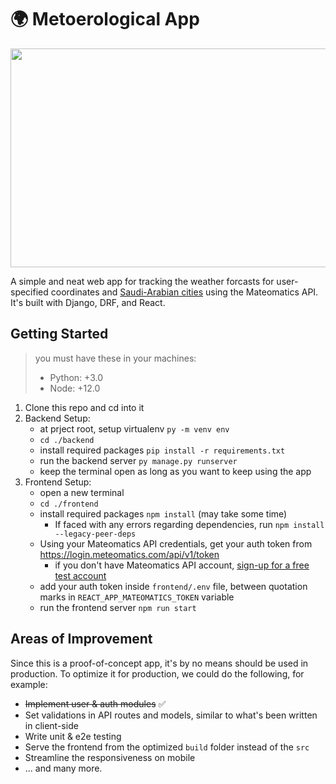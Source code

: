 # 🌍 Metoerological App
<p align='center'>
<img width="700" height="350" src="https://user-images.githubusercontent.com/65918738/209467045-63979dce-a130-4ca3-a21e-c30ae4d1cb9f.png">
</p>

A simple and neat web app for tracking the weather forcasts for user-specified coordinates and [Saudi-Arabian cities](https://github.com/homaily/Saudi-Arabia-Regions-Cities-and-Districts) using the Mateomatics API. It's built with Django, DRF, and React.

## Getting Started

> you must have these in your machines: 
>- Python: +3.0
>- Node: +12.0

1. Clone this repo and cd into it
2. Backend Setup:
    * at prject root, setup virtualenv `py -m venv env`
    * `cd ./backend`
    * install required packages `pip install -r requirements.txt`
    * run the backend server `py manage.py runserver`
    * keep the terminal open as long as you want to keep using the app
3. Frontend Setup:
    * open a new terminal
    * `cd ./frontend`
    * install required packages `npm install` (may take some time)
         * If faced with any errors regarding dependencies, run `npm install --legacy-peer-deps`
    * Using your Mateomatics API credentials, get your auth token from <https://login.meteomatics.com/api/v1/token>
        * if you don't have Mateomatics API account, [sign-up for a free test account](https://www.meteomatics.com/en/sign-up-weather-api-test-account/)
    * add your auth token inside `frontend/.env` file, between quotation marks in `REACT_APP_MATEOMATICS_TOKEN` variable
    * run the frontend server `npm run start`
    
## Areas of Improvement
Since this is a proof-of-concept app, it's by no means should be used in production. To optimize it for production, we could do the following, for example:
* ~~Implement user & auth modules~~ ✅
* Set validations in API routes and models, similar to what's been written in client-side
* Write unit & e2e testing
* Serve the frontend from the optimized `build` folder instead of the `src`
* Streamline the responsiveness on mobile
* ... and many more.
